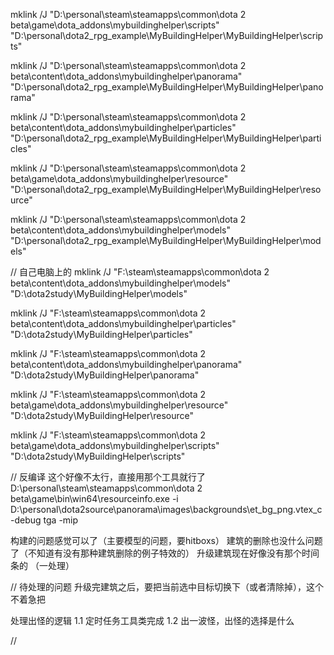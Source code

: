 mklink /J "D:\personal\steam\steamapps\common\dota 2 beta\game\dota_addons\mybuildinghelper\scripts" "D:\personal\dota2_rpg_example\MyBuildingHelper\MyBuildingHelper\scripts"

mklink /J "D:\personal\steam\steamapps\common\dota 2 beta\content\dota_addons\mybuildinghelper\panorama" "D:\personal\dota2_rpg_example\MyBuildingHelper\MyBuildingHelper\panorama"

mklink /J "D:\personal\steam\steamapps\common\dota 2 beta\content\dota_addons\mybuildinghelper\particles" "D:\personal\dota2_rpg_example\MyBuildingHelper\MyBuildingHelper\particles"

mklink /J "D:\personal\steam\steamapps\common\dota 2 beta\game\dota_addons\mybuildinghelper\resource" "D:\personal\dota2_rpg_example\MyBuildingHelper\MyBuildingHelper\resource"

mklink /J "D:\personal\steam\steamapps\common\dota 2 beta\content\dota_addons\mybuildinghelper\models" "D:\personal\dota2_rpg_example\MyBuildingHelper\MyBuildingHelper\models"


// 自己电脑上的
mklink /J "F:\steam\steamapps\common\dota 2 beta\content\dota_addons\mybuildinghelper\models" "D:\dota2study\MyBuildingHelper\models"

mklink /J "F:\steam\steamapps\common\dota 2 beta\content\dota_addons\mybuildinghelper\particles" "D:\dota2study\MyBuildingHelper\particles"

mklink /J "F:\steam\steamapps\common\dota 2 beta\content\dota_addons\mybuildinghelper\panorama" "D:\dota2study\MyBuildingHelper\panorama"

mklink /J "F:\steam\steamapps\common\dota 2 beta\game\dota_addons\mybuildinghelper\resource" "D:\dota2study\MyBuildingHelper\resource"

mklink /J "F:\steam\steamapps\common\dota 2 beta\game\dota_addons\mybuildinghelper\scripts" "D:\dota2study\MyBuildingHelper\scripts"


// 反编译  这个好像不太行，直接用那个工具就行了
D:\personal\steam\steamapps\common\dota 2 beta\game\bin\win64\resourceinfo.exe -i D:\personal\dota2source\panorama\images\backgrounds\et_bg_png.vtex_c -debug tga -mip

构建的问题感觉可以了（主要模型的问题，要hitboxs）
建筑的删除也没什么问题了（不知道有没有那种建筑删除的例子特效的）
升级建筑现在好像没有那个时间条的 （一处理）

// 待处理的问题
升级完建筑之后，要把当前选中目标切换下（或者清除掉），这个不着急把

处理出怪的逻辑
1.1 定时任务工具类完成
1.2 出一波怪，出怪的选择是什么














//